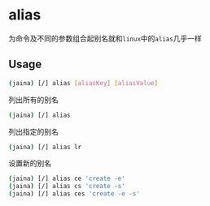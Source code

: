 alias
========================
为命令及不同的参数组合起别名就和`linux`中的`alias`几乎一样

## Usage
```bash
(jaina) [/] alias [aliasKey] [aliasValue]
```
列出所有的别名
```bash
(jaina) [/] alias
```
列出指定的别名
```bash
(jaina) [/] alias lr
```
设置新的别名
```bash
(jaina) [/] alias ce 'create -e'
(jaina) [/] alias cs 'create -s'
(jaina) [/] alias ces 'create -e -s'
```

